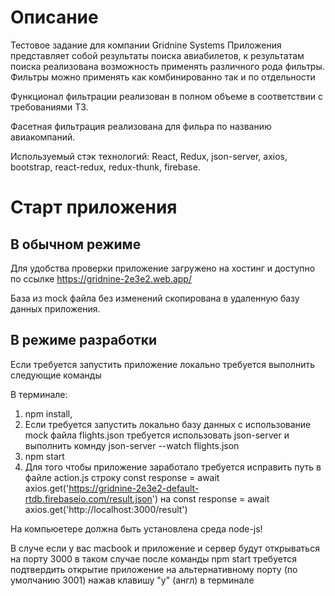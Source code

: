 # Описание

Тестовое задание для компании Gridnine Systems
Приложения представляет собой результаты поиска авиабилетов, к результатам поиска реализована возможность применять различного рода фильтры. 
Фильтры можно применять как комбинированно так и по отдельности

Функционал фильтрации реализован в полном объеме в соответствии с требованиями ТЗ.

Фасетная фильтрация реализована для фильра по названию авиакомпаний.

Используемый стэк технологий: React, Redux, json-server, axios, bootstrap, react-redux, redux-thunk, firebase.

# Старт приложения 

## В обычном режиме

Для удобства проверки приложение загружено на хостинг и доступно по ссылке 
https://gridnine-2e3e2.web.app/

База из mock файла без изменений скопирована в удаленную базу данных приложения.

## В режиме разработки

Если требуется запустить приложение локально требуется выполнить следующие команды

В терминале:

1) npm install,
2) Если требуется запустить локально базу данных с использование mock файла flights.json требуется использовать json-server и выполнить комнду json-server --watch flights.json
3) npm start
4) Для того чтобы приложение заработало требуется исправить путь в файле action.js строку const response = await axios.get('https://gridnine-2e3e2-default-rtdb.firebaseio.com/result.json') на  const response = await axios.get('http://localhost:3000/result')

На компьюетере должна быть установлена среда node-js!

В случе если у вас macbook и приложение и сервер будут открываться на порту 3000 в таком случае после команды npm start требуется подтвердить открытие приложение на альтернативному порту (по умолчанию 3001) нажав клавишу "y" (англ) в терминале 




